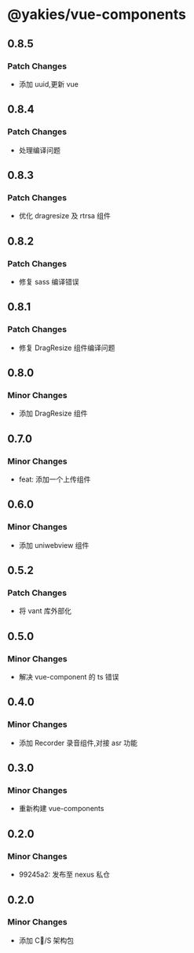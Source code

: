 # @yakies/vue-components

## 0.8.5

### Patch Changes

- 添加 uuid,更新 vue

## 0.8.4

### Patch Changes

- 处理编译问题

## 0.8.3

### Patch Changes

- 优化 dragresize 及 rtrsa 组件

## 0.8.2

### Patch Changes

- 修复 sass 编译错误

## 0.8.1

### Patch Changes

- 修复 DragResize 组件编译问题

## 0.8.0

### Minor Changes

- 添加 DragResize 组件

## 0.7.0

### Minor Changes

- feat: 添加一个上传组件

## 0.6.0

### Minor Changes

- 添加 uniwebview 组件

## 0.5.2

### Patch Changes

- 将 vant 库外部化

## 0.5.0

### Minor Changes

- 解决 vue-component 的 ts 错误

## 0.4.0

### Minor Changes

- 添加 Recorder 录音组件,对接 asr 功能

## 0.3.0

### Minor Changes

- 重新构建 vue-components

## 0.2.0

### Minor Changes

- 99245a2: 发布至 nexus 私仓

## 0.2.0

### Minor Changes

- 添加 C/S 架构包

